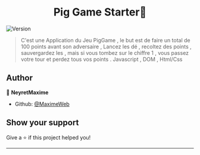 

<h1 align="center">Pig Game Starter👋</h1>
<p>
  <img alt="Version" src="https://img.shields.io/badge/version-1.0.0-blue.svg?cacheSeconds=2592000" />
</p>

>   C'est une Application du Jeu PigGame , le but est de faire un total de 100 points avant son adversaire , 
  Lancez les dé , recoltez des points , sauvergardez les , mais si vous tombez sur le chiffre 1 , vous passez votre tour et perdez tous vos points .
  Javascript , DOM , Html/Css


## Author

👤 **NeyretMaxime**

* Github: [@MaximeWeb](https://github.com/MaximeWeb)

## Show your support

Give a ⭐️ if this project helped you!

***
